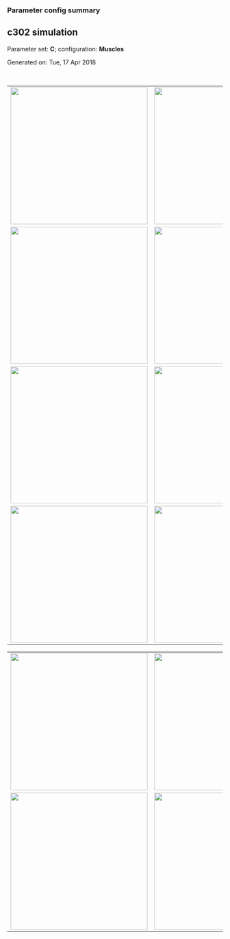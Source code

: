 ### Parameter config summary 
<h2>c302 simulation</h2>
<p>Parameter set: <b>C</b>; configuration: <b>Muscles</b></p>
<p>Generated on: Tue, 17 Apr 2018</p><br/>
<table>

<tr>
  <td><a href="images/neurons_C_Muscles.png"><img alt=" " src="images/neurons_C_Muscles.png" height="320"/></a></td>
  <td><a href="images/traces_neuron_Muscles_C.png"><img alt=" " src="images/traces_neuron_Muscles_C.png" height="320"/></a></td>
</tr>

<tr>
  <td><a href="images/neuron_activity_C_Muscles.png"><img alt=" " src="images/neuron_activity_C_Muscles.png" height="320"/></a></td>
  <td><a href="images/traces_neuron_activity_Muscles_C.png"><img alt=" " src="images/traces_neuron_activity_Muscles_C.png" height="320"/></a></td>
</tr>

<tr>
  <td><a href="images/muscles_C_Muscles.png"><img alt=" " src="images/muscles_C_Muscles.png" height="320"/></a></td>
  <td><a href="images/traces_muscles_Muscles_C.png"><img alt=" " src="images/traces_muscles_Muscles_C.png" height="320"/></a></td>
</tr>

<tr>
  <td><a href="images/muscle_activity_C_Muscles.png"><img alt=" " src="images/muscle_activity_C_Muscles.png" height="320"/></a></td>
  <td><a href="images/traces_muscles_activity_Muscles_C.png"><img alt=" " src="images/traces_muscles_activity_Muscles_C.png" height="320"/></a></td>
</tr>
</table>
<table>

<tr><td><a href="images/c302_C_Muscles_exc_to_neurons.png"><img alt=" " src="images/c302_C_Muscles_exc_to_neurons.png" height="320"/></a></td>

  <td><a href="images/c302_C_Muscles_inh_to_neurons.png"><img alt=" " src="images/c302_C_Muscles_inh_to_neurons.png" height="320"/></a></td>

  <td><a href="images/c302_C_Muscles_elec_neurons_neurons.png"><img alt=" " src="images/c302_C_Muscles_elec_neurons_neurons.png" height="320"/></a></td></tr>

<tr><td><a href="images/c302_C_Muscles_exc_to_muscles.png"><img alt=" " src="images/c302_C_Muscles_exc_to_muscles.png" height="320"/></a></td>

  <td><a href="images/c302_C_Muscles_inh_to_muscles.png"><img alt=" " src="images/c302_C_Muscles_inh_to_muscles.png" height="320"/></a></td></tr>
</table>
